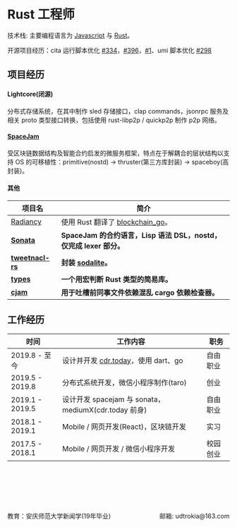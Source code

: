 # Rust 工程师

技术栈: 主要编程语言为 [Javascript](https://clearloop.github.io/find-a-job/web.html) 与 [Rust](https://clearloop.github.io/find-a-job/rust.html)。

开源项目经历：cita 运行脚本优化 [#334](https://github.com/cryptape/cita/pull/334)，[#396](https://github.com/cryptape/cita/pull/396)，[#1](https://github.com/cryptape/homebrew-cita/pull/1)、umi 脚本优化  [#298](https://github.com/umijs/umi/pull/298)



## 项目经历

#### Lightcore(闭源)

分布式存储系统，在其中制作 sled 存储接口，clap commands，jsonrpc 服务及相关 proto 类型接口转换，包括使用 rust-libp2p / quickp2p 制作 p2p 网络。

#### [SpaceJam](https://crates.io/crates/spacejam)

受区块链数据结构及智能合约启发的微服务框架，特点在于解耦合的层状结构以支持 OS 的可移植性：primitive(nostd) -> thruster(第三方库封装) -> spaceboy(高封装)。

#### 其他

| 项目名                                                    | 简介                                                                        |
| --------------------------------------------------------- | ------------------------------------------------------------                |
| [Radiancy](https://github.com/udtrokia/Radiancy)          | 使用 Rust 翻译了 [blockchain_go](https://github.com/Jeiwan/blockchain_go)。 |
| __[Sonata](https://crates.io/crates/sonata)__             | __SpaceJam 的合约语言，Lisp 语法 DSL，nostd，仅完成 lexer 部分。__          |
| __[tweetnacl-rs](https://crates.io/crates/tweetnacl-rs)__ | __封装 [sodalite](https://crates.io/crates/sodalite)。__              |
| __[types](https://crates.io/crates/types)__               | __一个用宏判断 Rust 类型的简易库。__                                        |
| __[cjam](https://crates.io/crates/cjam)__                 | __用于吐槽前同事文件依赖混乱 cargo 依赖检查器。__                           |



## 工作经历

| 时间            | 工作内容                                                                  | 职务     |
| --------------- | ------------------------------------------------------------              | -------- |
| 2019.8 - 至今   | 设计并开发 [cdr.today](https://cdr-today.github.io/intro/)，使用 dart、go | 自由职业 |
| 2019.5 - 2019.8 | 分布式系统开发，微信小程序制作(taro)                                      | 创业     |
| 2019.1 - 2019.5 | 设计开发 spacejam 与 sonata，mediumX(cdr.today 前身)                      | 自由职业 |
| 2018.1 - 2019.1 | Mobile / 网页开发(React)，区块链开发                                      | 实习     |
| 2017.5 - 2018.1 | Mobile / 网页开发 / 微信小程序开发                                        | 校园创业 |


<br><br>
---
<br>
<div style='display: flex; justify-content: space-between;'>
  <div>教育：安庆师范大学新闻学(19年毕业) </div>
  <div> 邮箱: udtrokia@163.com </div>
</div>
